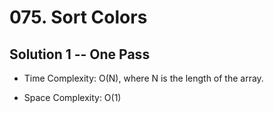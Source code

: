 # 075. Sort Colors

## Solution 1 -- One Pass

* Time Complexity: O(N), where N is the length of the array.

* Space Complexity: O(1)

